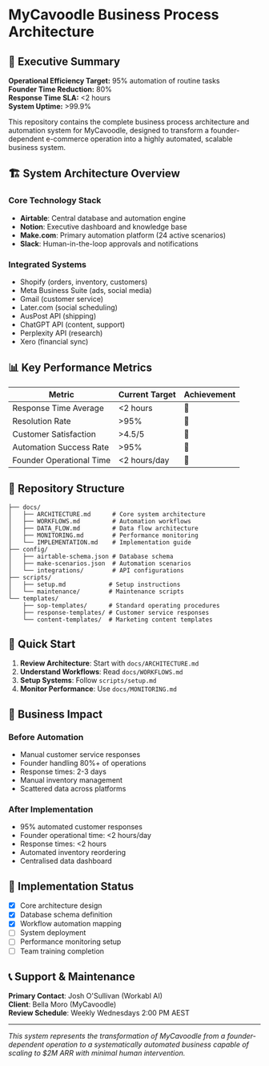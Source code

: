 # MyCavoodle Business Process Architecture

## 🎯 Executive Summary

**Operational Efficiency Target:** 95% automation of routine tasks  
**Founder Time Reduction:** 80%  
**Response Time SLA:** <2 hours  
**System Uptime:** >99.9%

This repository contains the complete business process architecture and automation system for MyCavoodle, designed to transform a founder-dependent e-commerce operation into a highly automated, scalable business system.

## 🏗️ System Architecture Overview

### Core Technology Stack
- **Airtable**: Central database and automation engine
- **Notion**: Executive dashboard and knowledge base
- **Make.com**: Primary automation platform (24 active scenarios)
- **Slack**: Human-in-the-loop approvals and notifications

### Integrated Systems
- Shopify (orders, inventory, customers)
- Meta Business Suite (ads, social media)
- Gmail (customer service)
- Later.com (social scheduling)
- AusPost API (shipping)
- ChatGPT API (content, support)
- Perplexity API (research)
- Xero (financial sync)

## 📊 Key Performance Metrics

| Metric | Current Target | Achievement |
|--------|----------------|-------------|
| Response Time Average | <2 hours | 🎯 |
| Resolution Rate | >95% | 🎯 |
| Customer Satisfaction | >4.5/5 | 🎯 |
| Automation Success Rate | >95% | 🎯 |
| Founder Operational Time | <2 hours/day | 🎯 |

## 📁 Repository Structure

```
├── docs/
│   ├── ARCHITECTURE.md      # Core system architecture
│   ├── WORKFLOWS.md         # Automation workflows
│   ├── DATA_FLOW.md         # Data flow architecture
│   ├── MONITORING.md        # Performance monitoring
│   └── IMPLEMENTATION.md    # Implementation guide
├── config/
│   ├── airtable-schema.json # Database schema
│   ├── make-scenarios.json  # Automation scenarios
│   └── integrations/        # API configurations
├── scripts/
│   ├── setup.md            # Setup instructions
│   └── maintenance/        # Maintenance scripts
└── templates/
    ├── sop-templates/      # Standard operating procedures
    ├── response-templates/ # Customer service responses
    └── content-templates/  # Marketing content templates
```

## 🚀 Quick Start

1. **Review Architecture**: Start with `docs/ARCHITECTURE.md`
2. **Understand Workflows**: Read `docs/WORKFLOWS.md`
3. **Setup Systems**: Follow `scripts/setup.md`
4. **Monitor Performance**: Use `docs/MONITORING.md`

## 🎯 Business Impact

### Before Automation
- Manual customer service responses
- Founder handling 80%+ of operations
- Response times: 2-3 days
- Manual inventory management
- Scattered data across platforms

### After Implementation
- 95% automated customer responses
- Founder operational time: <2 hours/day
- Response times: <2 hours
- Automated inventory reordering
- Centralised data dashboard

## 🔧 Implementation Status

- [x] Core architecture design
- [x] Database schema definition
- [x] Workflow automation mapping
- [ ] System deployment
- [ ] Performance monitoring setup
- [ ] Team training completion

## 📞 Support & Maintenance

**Primary Contact**: Josh O'Sullivan (Workabl AI)  
**Client**: Bella Moro (MyCavoodle)  
**Review Schedule**: Weekly Wednesdays 2:00 PM AEST

---

*This system represents the transformation of MyCavoodle from a founder-dependent operation to a systematically automated business capable of scaling to $2M ARR with minimal human intervention.*
